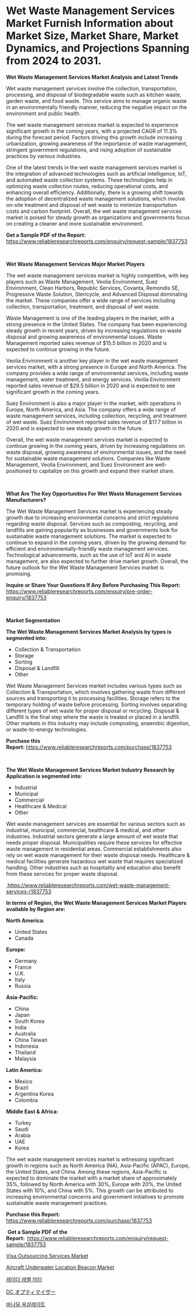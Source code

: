 <p><h1>Wet Waste Management Services Market Furnish Information about Market Size, Market Share, Market Dynamics, and Projections Spanning from 2024 to 2031.</h1></p><p><strong>Wet Waste Management Services Market Analysis and Latest Trends</strong></p>
<p><p>Wet waste management services involve the collection, transportation, processing, and disposal of biodegradable waste such as kitchen waste, garden waste, and food waste. This service aims to manage organic waste in an environmentally friendly manner, reducing the negative impact on the environment and public health.</p><p>The wet waste management services market is expected to experience significant growth in the coming years, with a projected CAGR of 11.3% during the forecast period. Factors driving this growth include increasing urbanization, growing awareness of the importance of waste management, stringent government regulations, and rising adoption of sustainable practices by various industries.</p><p>One of the latest trends in the wet waste management services market is the integration of advanced technologies such as artificial intelligence, IoT, and automated waste collection systems. These technologies help in optimizing waste collection routes, reducing operational costs, and enhancing overall efficiency. Additionally, there is a growing shift towards the adoption of decentralized waste management solutions, which involve on-site treatment and disposal of wet waste to minimize transportation costs and carbon footprint. Overall, the wet waste management services market is poised for steady growth as organizations and governments focus on creating a cleaner and more sustainable environment.</p></p>
<p><strong>Get a Sample PDF of the Report:&nbsp;</strong> <a href="https://www.reliableresearchreports.com/enquiry/request-sample/1837753">https://www.reliableresearchreports.com/enquiry/request-sample/1837753</a></p>
<p>&nbsp;</p>
<p><strong>Wet Waste Management Services Major Market Players</strong></p>
<p><p>The wet waste management services market is highly competitive, with key players such as Waste Management, Veolia Environment, Suez Environment, Clean Harbors, Republic Services, Covanta, Remondis SE, Progressive Waste Solution, Stericycle, and Advanced Disposal dominating the market. These companies offer a wide range of services including collection, transportation, treatment, and disposal of wet waste.</p><p>Waste Management is one of the leading players in the market, with a strong presence in the United States. The company has been experiencing steady growth in recent years, driven by increasing regulations on waste disposal and growing awareness of environmental issues. Waste Management reported sales revenue of $15.5 billion in 2020 and is expected to continue growing in the future.</p><p>Veolia Environment is another key player in the wet waste management services market, with a strong presence in Europe and North America. The company provides a wide range of environmental services, including waste management, water treatment, and energy services. Veolia Environment reported sales revenue of $29.5 billion in 2020 and is expected to see significant growth in the coming years.</p><p>Suez Environment is also a major player in the market, with operations in Europe, North America, and Asia. The company offers a wide range of waste management services, including collection, recycling, and treatment of wet waste. Suez Environment reported sales revenue of $17.7 billion in 2020 and is expected to see steady growth in the future.</p><p>Overall, the wet waste management services market is expected to continue growing in the coming years, driven by increasing regulations on waste disposal, growing awareness of environmental issues, and the need for sustainable waste management solutions. Companies like Waste Management, Veolia Environment, and Suez Environment are well-positioned to capitalize on this growth and expand their market share.</p></p>
<p>&nbsp;</p>
<p><strong>What Are The Key Opportunities For Wet Waste Management Services Manufacturers?</strong></p>
<p><p>The Wet Waste Management Services market is experiencing steady growth due to increasing environmental concerns and strict regulations regarding waste disposal. Services such as composting, recycling, and landfills are gaining popularity as businesses and governments look for sustainable waste management solutions. The market is expected to continue to expand in the coming years, driven by the growing demand for efficient and environmentally-friendly waste management services. Technological advancements, such as the use of IoT and AI in waste management, are also expected to further drive market growth. Overall, the future outlook for the Wet Waste Management Services market is promising.</p></p>
<p><strong>Inquire or Share Your Questions If Any Before Purchasing This Report:</strong> <a href="https://www.reliableresearchreports.com/enquiry/pre-order-enquiry/1837753">https://www.reliableresearchreports.com/enquiry/pre-order-enquiry/1837753</a></p>
<p>&nbsp;</p>
<p><strong>Market Segmentation</strong></p>
<p><strong>The Wet Waste Management Services Market Analysis by types is segmented into:</strong></p>
<p><ul><li>Collection & Transportation</li><li>Storage</li><li>Sorting</li><li>Disposal & Landfill</li><li>Other</li></ul></p>
<p><p>Wet Waste Management Services market includes various types such as Collection & Transportation, which involves gathering waste from different sources and transporting it to processing facilities. Storage refers to the temporary holding of waste before processing. Sorting involves separating different types of wet waste for proper disposal or recycling. Disposal & Landfill is the final step where the waste is treated or placed in a landfill. Other markets in this industry may include composting, anaerobic digestion, or waste-to-energy technologies.</p></p>
<p><strong>Purchase this Report:&nbsp;</strong><a href="https://www.reliableresearchreports.com/purchase/1837753">https://www.reliableresearchreports.com/purchase/1837753</a></p>
<p>&nbsp;</p>
<p><strong>The Wet Waste Management Services Market Industry Research by Application is segmented into:</strong></p>
<p><ul><li>Industrial</li><li>Municipal</li><li>Commercial</li><li>Healthcare & Medical</li><li>Other</li></ul></p>
<p><p>Wet waste management services are essential for various sectors such as industrial, municipal, commercial, healthcare & medical, and other industries. Industrial sectors generate a large amount of wet waste that needs proper disposal. Municipalities require these services for effective waste management in residential areas. Commercial establishments also rely on wet waste management for their waste disposal needs. Healthcare & medical facilities generate hazardous wet waste that requires specialized handling. Other industries such as hospitality and education also benefit from these services for proper waste disposal.</p></p>
<p><a href="https://www.reliableresearchreports.com/wet-waste-management-services-r1837753">&nbsp;https://www.reliableresearchreports.com/wet-waste-management-services-r1837753</a></p>
<p><strong>In terms of Region, the Wet Waste Management Services Market Players available by Region are:</strong></p>
<p>
    <p> <strong> North America: </strong>
        <ul>
            <li>United States</li>
            <li>Canada</li>
        </ul>
        </p> 
    <p> <strong> Europe: </strong>
        <ul>
            <li>Germany</li>
            <li>France</li>
            <li>U.K.</li>
            <li>Italy</li>
            <li>Russia</li>
        </ul>
        </p> 
    <p> <strong> Asia-Pacific: </strong>
        <ul>
            <li>China</li>
            <li>Japan</li>
            <li>South Korea</li>
            <li>India</li>
            <li>Australia</li>
            <li>China Taiwan</li>
            <li>Indonesia</li>
            <li>Thailand</li>
            <li>Malaysia</li>
        </ul>
        </p> 
    <p> <strong> Latin America: </strong>
        <ul>
            <li>Mexico</li>
            <li>Brazil</li>
            <li>Argentina Korea</li>
            <li>Colombia</li>
        </ul>
        </p> 
    <p> <strong> Middle East & Africa: </strong>
        <ul>
            <li>Turkey</li>
            <li>Saudi</li>
            <li>Arabia</li>
            <li>UAE</li>
            <li>Korea</li>
        </ul>
    </p>
    </p>
<p><p>The wet waste management services market is witnessing significant growth in regions such as North America (NA), Asia-Pacific (APAC), Europe, the United States, and China. Among these regions, Asia-Pacific is expected to dominate the market with a market share of approximately 35%, followed by North America with 30%, Europe with 20%, the United States with 10%, and China with 5%. This growth can be attributed to increasing environmental concerns and government initiatives to promote sustainable waste management practices.</p></p>
<p><strong>Purchase this Report: </strong><a href="https://www.reliableresearchreports.com/purchase/1837753">https://www.reliableresearchreports.com/purchase/1837753</a></p>
<p>&nbsp;<strong>Get a Sample PDF of the Report:&nbsp;&nbsp;</strong><a href="https://www.reliableresearchreports.com/enquiry/request-sample/1837753">https://www.reliableresearchreports.com/enquiry/request-sample/1837753</a></p>
<p><strong></strong></p>
<p><p><a href="https://github.com/LibbySpencer2018/Market-Research-Report-List-1/blob/main/visa-outsourcing-services-market.md">Visa Outsourcing Services Market</a></p><p><a href="https://www.linkedin.com/pulse/aircraft-underwater-location-beacon-market-analysis-its-cagr-8w4pf?trackingId=xThV5Ai7PW0OMZrm8KvSRQ%3D%3D">Aircraft Underwater Location Beacon Market</a></p><p><a href="https://medium.com/@genius6587678/%EB%A0%88%EC%9D%B4%EB%8D%94-%EB%A0%88%EB%B2%A8-%EB%AF%B8%ED%84%B0-%EC%8B%9C%EC%9E%A5-%EC%A1%B0%EC%82%AC-%EB%B3%B4%EA%B3%A0%EC%84%9C-2024%EB%85%84%EB%B6%80%ED%84%B0-2031%EB%85%84%EA%B9%8C%EC%A7%80%EC%9D%98-%EC%97%AD%EC%82%AC%EC%99%80-%EC%98%88%EC%B8%A1-f17d8468c693">레이더 레벨 미터</a></p><p><a href="https://medium.com/@ebbkautzer/dc%E3%82%AA%E3%83%97%E3%83%86%E3%82%A3%E3%83%9E%E3%82%A4%E3%82%B6%E3%83%BC%E3%81%AE%E5%B8%82%E5%A0%B4%E3%82%B7%E3%82%A7%E3%82%A2%E3%81%AE%E9%80%B2%E5%8C%96%E3%81%A8%E5%B8%82%E5%A0%B4%E6%88%90%E9%95%B7%E3%83%88%E3%83%AC%E3%83%B3%E3%83%892024%E5%B9%B4%E3%81%8B%E3%82%892031%E5%B9%B4%E3%81%BE%E3%81%A7-80085eee2973">DC オプティマイザー</a></p><p><a href="https://medium.com/@fly879567/%EB%B0%94%EB%82%98%EB%94%9C-%EC%98%A5%EC%84%B8%EA%B6%A4-%EC%8B%9C%EC%9E%A5-%EA%B7%9C%EB%AA%A8%EB%8A%94-%EA%B8%80%EB%A1%9C%EB%B2%8C-%EC%82%B0%EC%97%85%EC%97%90%EC%84%9C-%EC%B5%9C%EC%83%81%EC%9D%98-%EB%A7%88%EC%BC%80%ED%8C%85-%EC%B1%84%EB%84%90%EC%9D%84-%EB%B3%B4%EC%97%AC%EC%A4%8D%EB%8B%88%EB%8B%A4-f354926b83a4">바나딜 옥살레이트</a></p></p>